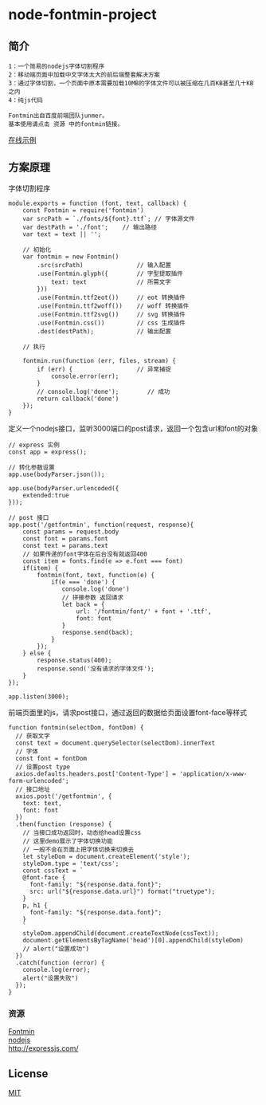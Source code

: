 # node-fontmin-project

## 简介
```
1：一个简易的nodejs字体切割程序
2：移动端页面中加载中文字体太大的前后端整套解决方案
3：通过字体切割，一个页面中原本需要加载10MB的字体文件可以被压缩在几百KB甚至几十KB之内
4：纯js代码

Fontmin出自百度前端团队junmer。
基本使用请点击 资源 中的fontmin链接。
```
<a href="http://www.lichengblog.com/fontmin/index.html" target="_blank">在线示例</a>

## 方案原理

字体切割程序
```
module.exports = function (font, text, callback) {
    const Fontmin = require('fontmin')
    var srcPath = `./fonts/${font}.ttf`; // 字体源文件
    var destPath = './font';    // 输出路径
    var text = text || '';
    
    // 初始化
    var fontmin = new Fontmin()
        .src(srcPath)               // 输入配置
        .use(Fontmin.glyph({        // 字型提取插件
            text: text              // 所需文字
        }))
        .use(Fontmin.ttf2eot())     // eot 转换插件
        .use(Fontmin.ttf2woff())    // woff 转换插件     
        .use(Fontmin.ttf2svg())     // svg 转换插件
        .use(Fontmin.css())         // css 生成插件
        .dest(destPath);            // 输出配置
    
    // 执行
    
    fontmin.run(function (err, files, stream) {
        if (err) {                  // 异常捕捉
            console.error(err);
        }
        // console.log('done');        // 成功
        return callback('done')
    });
}
```
定义一个nodejs接口，监听3000端口的post请求，返回一个包含url和font的对象
```
// express 实例
const app = express();

// 转化参数设置
app.use(bodyParser.json());

app.use(bodyParser.urlencoded({
    extended:true
}));

// post 接口
app.post('/getfontmin', function(request, response){
    const params = request.body
    const font = params.font
    const text = params.text
    // 如果传递的font字体在后台没有就返回400
    const item = fonts.find(e => e.font === font)
    if(item) {
        fontmin(font, text, function(e) {
            if(e === 'done') {
               console.log('done')
               // 拼接参数 返回请求
               let back = {
                   url: '/fontmin/font/' + font + '.ttf',
                   font: font
               }
               response.send(back);
            } 
        });
    } else {
        response.status(400);
        response.send('没有请求的字体文件');
    }
});

app.listen(3000);
```
前端页面里的js，请求post接口，通过返回的数据给页面设置font-face等样式
```
function fontmin(selectDom, fontDom) {
  // 获取文字
  const text = document.querySelector(selectDom).innerText
  // 字体
  const font = fontDom
  // 设置post type
  axios.defaults.headers.post['Content-Type'] = 'application/x-www-form-urlencoded';
  // 接口地址
  axios.post('/getfontmin', {
    text: text,
    font: font
  })
  .then(function (response) {
    // 当接口成功返回时，动态给head设置css
    // 这里demo展示了字体切换功能
    // 一般不会在页面上把字体切换来切换去
    let styleDom = document.createElement('style');
    styleDom.type = 'text/css';
    const cssText = `
    @font-face {
      font-family: "${response.data.font}";
      src: url("${response.data.url}") format("truetype");
    }
    p, h1 {
      font-family: "${response.data.font}";
    }
    `
    styleDom.appendChild(document.createTextNode(cssText));
    document.getElementsByTagName('head')[0].appendChild(styleDom)
    // alert("设置成功")
  })
  .catch(function (error) {
    console.log(error);
    alert("设置失败")
  });
} 
```

### 资源

<a href="http://ecomfe.github.io/blog/fontmin-getting-started/" target="_blank">Fontmin</a><br>
<a href="https://nodejs.org/en/" target="_blank">nodejs</a><br>
<a href="http://expressjs.com/" target="_blank">http://expressjs.com/</a><br>

## License

<a href="https://opensource.org/licenses/MIT" target="_blank">MIT</a>
